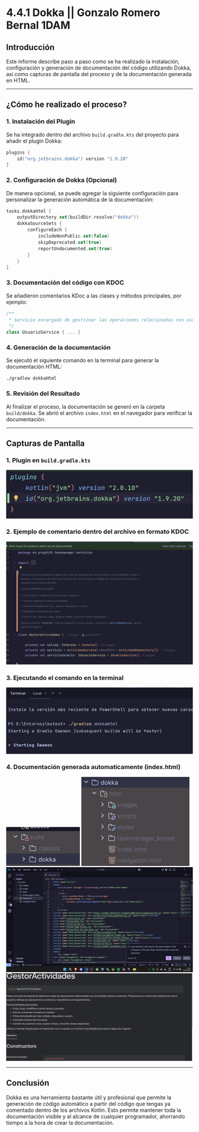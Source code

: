 # 4.4.1 Dokka || Gonzalo Romero Bernal 1DAM

## Introducción

Este informe describe paso a paso como se ha realizado la instalación, configuración y generación de documentación del código utilizando Dokka, así como capturas de pantalla del proceso y de la documentación generada en HTML.

---

## ¿Cómo he realizado el proceso?

### 1. Instalación del Plugin

Se ha integrado dentro del archivo `build.gradle.kts` del proyecto para añadir el plugin Dokka:

```kotlin
plugins {
    id("org.jetbrains.dokka") version "1.9.20"
}
```

### 2. Configuración de Dokka (Opcional)

De manera opcional, se puede agregar la siguiente configuración para personalizar la generación automática de la documentación:

```kotlin
tasks.dokkaHtml {
    outputDirectory.set(buildDir.resolve("dokka"))
    dokkaSourceSets {
        configureEach {
            includeNonPublic.set(false)
            skipDeprecated.set(true)
            reportUndocumented.set(true)
        }
    }
}
```

### 3. Documentación del código con KDOC

Se añadieron comentarios KDoc a las clases y métodos principales, por ejemplo:

```kotlin
/**
 * Servicio encargado de gestionar las operaciones relacionadas con usuarios.
 */
class UsuarioService { ... }
```

### 4. Generación de la documentación

Se ejecutó el siguiente comando en la terminal para generar la documentación HTML:

```bash
./gradlew dokkaHtml
```

### 5. Revisión del Resultado

Al finalizar el proceso, la documentación se generó en la carpeta `build/dokka`. Se abrió el archivo `index.html` en el navegador para verificar la documentación.

---

## Capturas de Pantalla

### 1. Plugin en `build.gradle.kts`
![img_5.png](assets/img_5.png)

### 2. Ejemplo de comentario dentro del archivo en formato KDOC
![img_6.png](assets/img_6.png)

### 3. Ejecutando el comando en la terminal
![img.png](assets/img.png)

### 4. Documentación generada automaticamente (index.html)
![img_1.png](assets/img_1.png)
![img_2.png](assets/img_2.png)
![img_4.png](assets/img_4.png)
![img_3.png](assets/img_3.png)

---

## Conclusión

Dokka es una herramienta bastante útil y profesional que permite la generación de código automático a partir del código que tengas ya comentado dentro de los archivos Kotlin. Esto permite mantener toda la documentación visible y al alcance de cualquier programador, ahorrando tiempo a la hora de crear la documentación.
